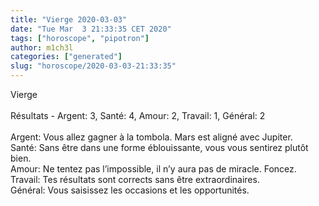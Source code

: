 ```yaml
---
title: "Vierge 2020-03-03"
date: "Tue Mar  3 21:33:35 CET 2020"
tags: ["horoscope", "pipotron"]
author: m1ch3l
categories: ["generated"]
slug: "horoscope/2020-03-03-21:33:35"
---
```


Vierge<br>
<br>
Résultats - Argent: 3, Santé: 4, Amour: 2, Travail: 1, Général: 2<br>
<br>
Argent:  Vous allez gagner à la tombola. Mars est aligné avec Jupiter.<br>
Santé:   Sans être dans une forme éblouissante, vous vous sentirez plutôt bien. <br>
Amour:   Ne tentez pas l’impossible, il n’y aura pas de miracle. Foncez.<br>
Travail: Tes résultats sont corrects sans être extraordinaires. <br>
Général: Vous saisissez les occasions et les opportunités.<br>
